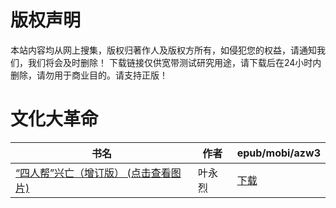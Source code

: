 # 版权声明

本站内容均从网上搜集，版权归著作人及版权方所有，如侵犯您的权益，请通知我们，我们将会及时删除！ 下载链接仅供宽带测试研究用途，请下载后在24小时内删除，请勿用于商业目的。请支持正版！

# 文化大革命

| 书名 | 作者 | epub/mobi/azw3 |
| --- | --- | --- |
| [“四人帮”兴亡（增订版） (点击查看图片)](https://www.dushupai.com/attachment/2024/06/01/207e6973aa9cce3a.jpg) | 叶永烈 | [下载](https://url89.ctfile.com/f/31084289-1357007659-6ddcb0?p=8866) |
